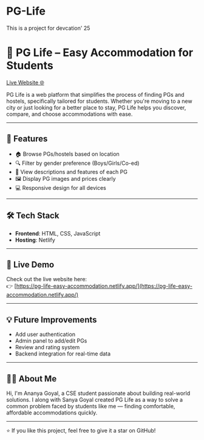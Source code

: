 # PG-Life
This is a project for devcation' 25 
# 🏡 PG Life – Easy Accommodation for Students

[Live Website 🌐](https://pg-life-easy-accommodation.netlify.app/)

PG Life is a web platform that simplifies the process of finding PGs and hostels, specifically tailored for students. Whether you're moving to a new city or just looking for a better place to stay, PG Life helps you discover, compare, and choose accommodations with ease.

---

## 📌 Features

- 🏠 Browse PGs/hostels based on location
- 🔍 Filter by gender preference (Boys/Girls/Co-ed)
- 💬 View descriptions and features of each PG
- 🖼️ Display PG images and prices clearly
- 💻 Responsive design for all devices

---

## 🛠️ Tech Stack

- **Frontend**: HTML, CSS, JavaScript
- **Hosting**: Netlify

---

## 🚀 Live Demo

Check out the live website here:  
👉 [https://pg-life-easy-accommodation.netlify.app/](https://pg-life-easy-accommodation.netlify.app/)


---

## 💡 Future Improvements

- Add user authentication
- Admin panel to add/edit PGs
- Review and rating system
- Backend integration for real-time data

---

## 🙋‍♀️ About Me

Hi, I'm Ananya Goyal, a CSE student passionate about building real-world solutions. I along with Sanya Goyal created PG Life as a way to solve a common problem faced by students like me — finding comfortable, affordable accommodations quickly.

---

⭐ If you like this project, feel free to give it a star on GitHub!

